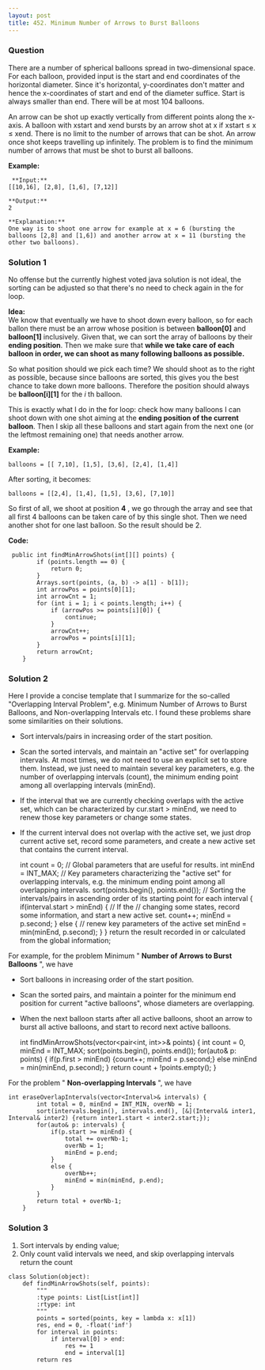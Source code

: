 ```yaml
---
layout: post
title: 452. Minimum Number of Arrows to Burst Balloons
---
```

### Question
There are a number of spherical balloons spread in two-dimensional space. For
each balloon, provided input is the start and end coordinates of the
horizontal diameter. Since it's horizontal, y-coordinates don't matter and
hence the x-coordinates of start and end of the diameter suffice. Start is
always smaller than end. There will be at most 104 balloons.

An arrow can be shot up exactly vertically from different points along the
x-axis. A balloon with xstart and xend bursts by an arrow shot at x if xstart
≤ x ≤ xend. There is no limit to the number of arrows that can be shot. An
arrow once shot keeps travelling up infinitely. The problem is to find the
minimum number of arrows that must be shot to burst all balloons.

 **Example:**

    
    
     **Input:**
    [[10,16], [2,8], [1,6], [7,12]]
    
    **Output:**
    2
    
    **Explanation:**
    One way is to shoot one arrow for example at x = 6 (bursting the balloons [2,8] and [1,6]) and another arrow at x = 11 (bursting the other two balloons).
    

### Solution 1
No offense but the currently highest voted java solution is not ideal, the
sorting can be adjusted so that there's no need to check again in the for
loop.

 **Idea:**  
We know that eventually we have to shoot down every balloon, so for each
ballon there must be an arrow whose position is between **balloon[0]** and
**balloon[1]** inclusively. Given that, we can sort the array of balloons by
their **ending position**. Then we make sure that **while we take care of each
balloon in order, we can shoot as many following balloons as possible.**

So what position should we pick each time? We should shoot as to the right as
possible, because since balloons are sorted, this gives you the best chance to
take down more balloons. Therefore the position should always be
**balloon[i][1]** for the _i_ th balloon.

This is exactly what I do in the for loop: check how many balloons I can shoot
down with one shot aiming at the **ending position of the current balloon**.
Then I skip all these balloons and start again from the next one (or the
leftmost remaining one) that needs another arrow.

 **Example:**

    
    
    balloons = [[ 7,10], [1,5], [3,6], [2,4], [1,4]]
    

After sorting, it becomes:

    
    
    balloons = [[2,4], [1,4], [1,5], [3,6], [7,10]]
    

So first of all, we shoot at position **4** , we go through the array and see
that all first 4 balloons can be taken care of by this single shot. Then we
need another shot for one last balloon. So the result should be 2.  
  

**Code:**

    
    
     public int findMinArrowShots(int[][] points) {
            if (points.length == 0) {
                return 0;
            }
            Arrays.sort(points, (a, b) -> a[1] - b[1]);
            int arrowPos = points[0][1];
            int arrowCnt = 1;
            for (int i = 1; i < points.length; i++) {
                if (arrowPos >= points[i][0]) {
                    continue;
                }
                arrowCnt++;
                arrowPos = points[i][1];
            }
            return arrowCnt;
        }
    


### Solution 2
Here I provide a concise template that I summarize for the so-called
"Overlapping Interval Problem", e.g. Minimum Number of Arrows to Burst
Balloons, and Non-overlapping Intervals etc. I found these problems share some
similarities on their solutions.

  * Sort intervals/pairs in increasing order of the start position.
  * Scan the sorted intervals, and maintain an "active set" for overlapping intervals. At most times, we do not need to use an explicit set to store them. Instead, we just need to maintain several key parameters, e.g. the number of overlapping intervals (count), the minimum ending point among all overlapping intervals (minEnd).
  * If the interval that we are currently checking overlaps with the active set, which can be characterized by cur.start > minEnd, we need to renew those key parameters or change some states.
  * If the current interval does not overlap with the active set, we just drop current active set, record some parameters, and create a new active set that contains the current interval.

    
    
    int count = 0; // Global parameters that are useful for results.
    int minEnd = INT_MAX; // Key parameters characterizing the "active set" for overlapping intervals, e.g. the minimum ending point among all overlapping intervals.
    sort(points.begin(), points.end()); // Sorting the intervals/pairs in ascending order of its starting point
    for each interval {
          if(interval.start > minEnd) { // If the 
    	 // changing some states, record some information, and start a new active set. 
    	count++;
    	minEnd = p.second;
          }
         else {
    	// renew key parameters of the active set
    	minEnd = min(minEnd, p.second);
          } 
     }
    return the result recorded in or calculated from the global information;
    

For example, for the problem Minimum " **Number of Arrows to Burst Balloons**
", we have

  * Sort balloons in increasing order of the start position.
  * Scan the sorted pairs, and maintain a pointer for the minimum end position for current "active balloons", whose diameters are overlapping.
  * When the next balloon starts after all active balloons, shoot an arrow to burst all active balloons, and start to record next active balloons.

    
    
    int findMinArrowShots(vector<pair<int, int>>& points) {
            int count = 0, minEnd = INT_MAX;
            sort(points.begin(), points.end());
            for(auto& p: points) {
                if(p.first > minEnd) {count++; minEnd = p.second;}
                else minEnd = min(minEnd, p.second);
            }
            return count + !points.empty();
        }
    

For the problem " **Non-overlapping Intervals** ", we have

    
    
    int eraseOverlapIntervals(vector<Interval>& intervals) {
            int total = 0, minEnd = INT_MIN, overNb = 1;
            sort(intervals.begin(), intervals.end(), [&](Interval& inter1, Interval& inter2) {return inter1.start < inter2.start;});
            for(auto& p: intervals) {
                if(p.start >= minEnd) {
                    total += overNb-1;
                    overNb = 1;
                    minEnd = p.end;
                }
                else {
                    overNb++;
                    minEnd = min(minEnd, p.end);
                }
            }
            return total + overNb-1;
        }
    


### Solution 3
  1. Sort intervals by ending value;
  2. Only count valid intervals we need, and skip overlapping intervals  
return the count

    
    
    class Solution(object):
        def findMinArrowShots(self, points):
            """
            :type points: List[List[int]]
            :rtype: int
            """
            points = sorted(points, key = lambda x: x[1])
            res, end = 0, -float('inf')
            for interval in points:
                if interval[0] > end:
                    res += 1
                    end = interval[1]
            return res
    



